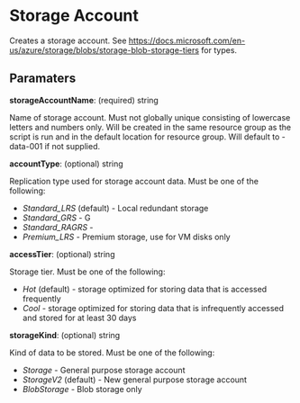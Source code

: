 # Storage Account

Creates a storage account.
See https://docs.microsoft.com/en-us/azure/storage/blobs/storage-blob-storage-tiers for types.

## Paramaters

**storageAccountName**: (required) string

Name of storage account.
Must not globally unique consisting of lowercase letters and numbers only.
Will be created in the same resource group as the script is run and in the default location for resource group.
Will default to <project>-data-001 if not supplied.

**accountType**: (optional) string

Replication type used for storage account data.
Must be one of the following:

* *Standard_LRS* (default) - Local redundant storage
* *Standard_GRS* - G
* *Standard_RAGRS* -
* *Premium_LRS* - Premium storage, use for VM disks only

**accessTier**: (optional) string

Storage tier.
Must be one of the following:

* *Hot* (default) - storage optimized for storing data that is accessed frequently
* *Cool* - storage optimized for storing data that is infrequently accessed and stored for at least 30 days

**storageKind**: (optional) string

Kind of data to be stored.
Must be one of the following:

* *Storage* - General purpose storage account
* *StorageV2* (default) - New general purpose storage account
* *BlobStorage* - Blob storage only
